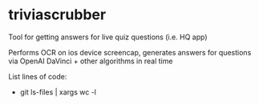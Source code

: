 # triviascrubber

Tool for getting answers for live quiz questions (i.e. HQ app)

Performs  OCR on ios device screencap, generates answers for questions via OpenAI DaVinci + other algorithms in real time

List lines of code:
- git ls-files | xargs wc -l

